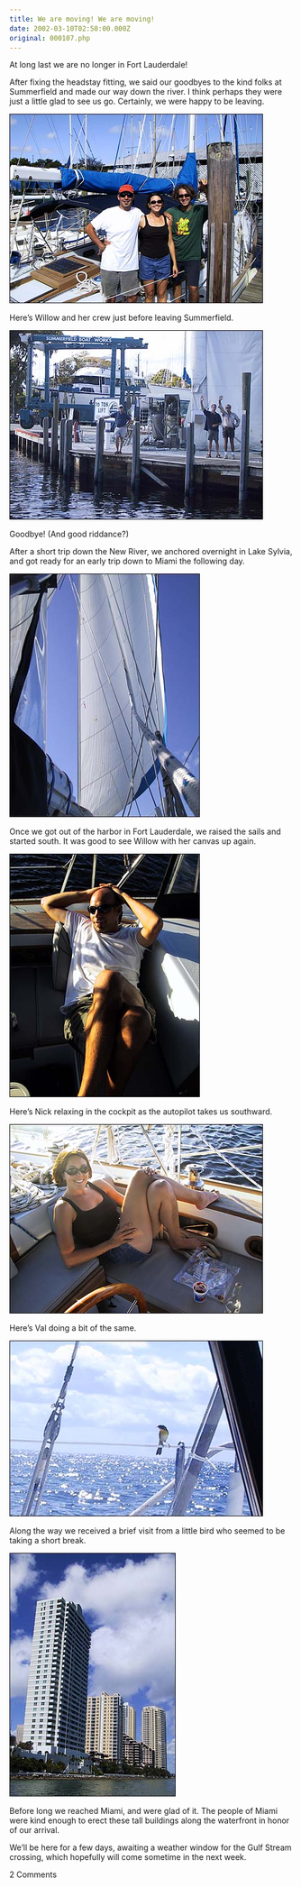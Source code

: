 ```yaml
---
title: We are moving! We are moving!
date: 2002-03-10T02:50:00.000Z
original: 000107.php
---
```


At long last we are no longer in Fort Lauderdale!

After fixing the headstay fitting, we said our goodbyes to the kind folks at Summerfield and made our way down the river. I think perhaps they were just a little glad to see us go. Certainly, we were happy to be leaving.

<p class="polaroid" style="--deg: -2deg"><img src="./abouttoleave.jpg" /></p>

Here’s Willow and her crew just before leaving Summerfield.

<p class="polaroid" style="--deg: -2deg"><img src="./byebye-summerfield.jpg" /></p>

Goodbye! (And good riddance?)

After a short trip down the New River, we anchored overnight in Lake Sylvia, and got ready for an early trip down to Miami the following day.

<p class="polaroid" style="--deg: -2deg"><img src="./sails-up.jpg" /></p>

Once we got out of the harbor in Fort Lauderdale, we raised the sails and started south. It was good to see Willow with her canvas up again.

<p class="polaroid" style="--deg: -2deg"><img src="./nick-relaxing.jpg" /></p>

Here’s Nick relaxing in the cockpit as the autopilot takes us southward.

<p class="polaroid" style="--deg: -2deg"><img src="./val-relaxing.jpg" /></p>

Here’s Val doing a bit of the same.

<p class="polaroid" style="--deg: -2deg"><img src="./visiting-bird.jpg" /></p>

Along the way we received a brief visit from a little bird who seemed to be taking a short break.

<p class="polaroid" style="--deg: -2deg"><img src="./hello-miami.jpg" /></p>

Before long we reached Miami, and were glad of it. The people of Miami were kind enough to erect these tall buildings along the waterfront in honor of our arrival.

We’ll be here for a few days, awaiting a weather window for the Gulf Stream crossing, which hopefully will come sometime in the next week.

<span class="commentheader">2 Comments</span>

<!-- <div class="commentdivider">
<span class="commentauthorbox">Posted by <a href="mailto&#58;boz316&#64;bellsouth&#46;net">george</a></span>
<span class="commentdatebox">Thursday, March 14, 2002</span>
<span class="commenttimebox"> 9:15 AM</span>
</div>
<div class="commentbody">good riddance? i hope that isn’t so. enjoyed your company & mac know how. enyoy the wind. geo</div>
<div class="commentdivider">
<span class="commentauthorbox">Posted by <a href="mailto&#58;nbouraada&#64;yahoo&#46;de">nouri</a></span>
<span class="commentdatebox">Friday, June  6, 2003</span>
<span class="commenttimebox"> 6:11 AM</span>
</div>
<div class="commentbody">i love miami, i never been their,but one day when i have money…. i be there</div> -->
